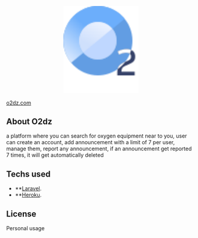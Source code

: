 <p align="center"><a href="https://laravel.com" target="_blank"><img src="https://raw.githubusercontent.com/Jervi-sir/o2dz/b007f17b49800a5ae5edb482cbd66d97cb46077f/public/images/logo.svg" width="200"></a></p>

<a href="o2dz.herokuapp.com" align="center"> o2dz.com</a>

## About O2dz

a platform where you can search for oxygen equipment near to you, 
user can create an account, add announcement with a limit of 7 per user, manage them, report any announcement, 
if an announcement get reported 7 times, it will get automatically deleted


## Techs used

- **[Laravel](https://laravel.com/).
- **[Heroku](https://heroku.com).

## License

Personal usage
